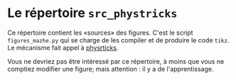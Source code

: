 # Le répertoire `src_phystricks`

Ce répertoire contient les «sources» des figures. C'est le script `figures_mazhe.py` qui se charge de les compiler et de produire le code `tikz`. Le mécanisme fait appel à [physrticks](https://github.com/laurentclaessens/phystricks).

Vous ne devriez pas être intéressé par ce répertoire, à moins que vous ne comptiez modifier une figure; mais attention : il y a de l'apprentissage.
